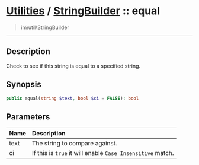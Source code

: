 # [Utilities](util.md) / [StringBuilder](util-StringBuilder.md) :: equal
 > im\util\StringBuilder
____

## Description
Check to see if this string is equal to a specified string.

## Synopsis
```php
public equal(string $text, bool $ci = FALSE): bool
```

## Parameters
| Name | Description |
| :--- | :---------- |
| text | The string to compare against. |
| ci | If this is `true` it will enable `Case Insensitive` match. |
